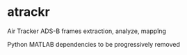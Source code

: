 # atrackr
Air Tracker
ADS-B frames extraction, analyze, mappîng

Python
MATLAB dependencies to be progressively removed
